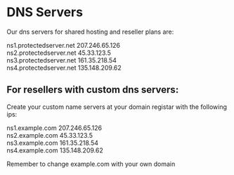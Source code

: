 # DNS Servers
Our dns servers for shared hosting and reseller plans are:

ns1.protectedserver.net 207.246.65.126\
ns2.protectedserver.net 45.33.123.5\
ns3.protectedserver.net 161.35.218.54\
ns4.protectedserver.net 135.148.209.62

## For resellers with custom dns servers:
Create your custom name servers at your domain registar with the following ips:

ns1.example.com 207.246.65.126\
ns2.example.com 45.33.123.5\
ns3.example.com 161.35.218.54\
ns4.example.com 135.148.209.62

Remember to change example.com with your own domain

